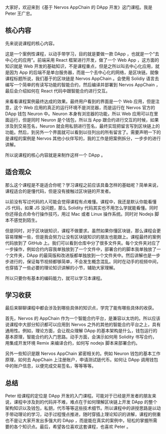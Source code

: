 大家好，欢迎来到《基于 Nervos AppChain 的 DApp 开发》这门课程。我是 Peter 王广忠。

## 核心内容

先来说说课程的核心内容。

这是一个案例性课程，以动手带学习，目的就是要做一款 DApp ，也就是一个“去中心化的应用”。前端采用 React 框架进行开发，做了一个 Web App ，这方面的知识就是 Web 开发的基础知识，不是课程重点，但是之所以叫去中心化应用，就是因为 App 的后端不是单台服务器，而是一个去中心化的网络，是区块链。就像课程标题所说，我们基于的区块链是 Nervos AppChain 。会使用 Solidiy 语言去编写一个简单的有读写功能的智能合约，然后编译并部署到 Nervos AppChain ，最后会介绍如何在 React 代码中跟智能合约进行交互。

来看看课程案例最终达成的效果。最终用户看到的界面是一个 Web 应用，但是注意，这个 Web 应用的真正的运行环境不是浏览器，而是运行在 Nervos 官方的 DApp 钱包 Neuron 中。Neuron 本身有浏览器的功能，所以 Web 应用可以在里面运行，但是同时 Neuron 是个钱包，所以当 App 跟合约进行交互的时候，如果涉及到交易签名，Neuron 就会用私钥进行签名，最终实现把留言写到区块链上的功能。然后，到另外一个界面就可以看到以往列出的所有留言了。需要声明一下的是课程的案例是 Nervos 其他小伙伴写的，我的工作是把案例拆分，一步步的进行讲解。

所以说课程的核心内容就是来制作这样一个 DApp 。

## 适合观众

那么这个课程是不是适合你呢？学习课程之前应该具备怎样的基础呢？简单来说，课程适合的是懂代码，但是没有接触过区块链的开发者。

以前没有写过代码的人可能会觉得课程有点难懂。课程中，我还是默认你能看懂 JS 代码，如果 JS 没问题，那么 Solidity 代码其实也不用怎么学就能看懂。同时你还得会点命令行操作技巧，用过 Mac 或者 Linux 操作系统。同时对 Nodejs 脚本不感觉到陌生。

但是同时，对于区块链知识，课程不做要求。虽然如果你懂区块链，那么课程会更容易理解一些，但是我会努力让没有区块链知识的朋友也能跟上。课程最终的案例代码放到了 GitHub 上。我们可以看到仓库中分了很多文件夹。每个文件夹对应了一步操作，例如合约内容我单独放到了一个文件中，部署合约的脚本我单独放了一个文件夹，DApp 的最简版和改进版都单独放到一个文件夹中。然后讲解也是一步步进行的，保证每节视频都够简单，不会发生概念混乱。同时在动手的视频中间，也穿插了一些必要的理论知识讲解的小节，辅助大家理解。

所以只要你有基本的编码能力，就可以学习本课程。

## 学习收获

最后来聊聊课程中都会涉及到哪些具体的知识点，学完了能有哪些具体的收获。

首先，Nervos 的 AppChain 作为一个智能合约平台，是兼容以太坊的。所以应该说课程中大部分知识都可以应用到 Nervos 之外的其他的智能合约平台之上，具有通用性。例如，理论方面，会让观众理解 DApp 的基本架构是什么，钱包运行的基本原理，智能合约的入门思路。动手方面，会演示如何用 Solidity 书写合约，用集成开发环境 Remix 来编译合约，如何写 nodejs 脚本来部署合约。

另外一些知识是跟 Nervos AppChain 紧密相关的。例如 Neuron 钱包的基本工作原理，如何去 AppChain 上注册账户，申请测试链代币。如何让 DApp 调用钱包中的账户信息，以便完成交易签名，等等等等。

## 总结

Peter 给课程的定位是 DApp 开发的入门课程。可能对于已经是开发者的朋友来说，课程中涉及到的代码并不难，难点在于如何理解区块链上开发 DApp 的整个架构知识以及钱包，私钥，代币等等这些技术细节。所以课程中的讲授思路是以动手带动理论的学习，动手过程慢点推进，随时穿插上理论知识的讲解，课程的侧重也不是让大家开发出多强大的 DApp ，而是能在真实的案例中，轻松的掌握所需要的各个知识点。最后，希望各位喜欢这套课程，也喜欢 Peter 。 
